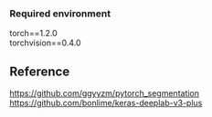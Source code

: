 ### Required environment
torch==1.2.0    
torchvision==0.4.0   

## Reference
https://github.com/ggyyzm/pytorch_segmentation  
https://github.com/bonlime/keras-deeplab-v3-plus
